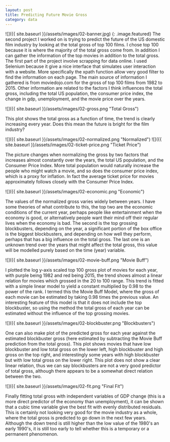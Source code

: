```yaml
---
layout: post
title: Predicting Future Movie Gross
category: data
---
```

![]({{ site.baseurl }}/assets/images/02-banner.jpg)
{: .image.featured}
The second project I worked on is trying to predict the future of the US domestic film industry by looking at the total gross of top 100 films. I chose top 100 because it is where the majority of the total gross come from. In addition I can gather the information of the top movies in addition to the total gross. The first part of the project involve scrapping for data online. I used Selenium because it give a nice interface that simulates user interaction with a website. More specifically the xpath function allow very good filter to find the information on each page. The main source of information I gathered is from moviedojo.com for the gross of top 100 films from 1982 to 2015. Other information are related to the factors I think influences the total gross, including the total US population, the consumer price index, the change in gdp, unemployment, and the movie price over the years.

![]({{ site.baseurl }}/assets/images/02-gross.png "Total Gross")

This plot shows the total gross as a function of time, the trend is clearly increasing every year. Does this mean the future is bright for the film industry?  

![]({{ site.baseurl }}/assets/images/02-normalized.png "Normalized")
![]({{ site.baseurl }}/assets/images/02-ticket-price.png "Ticket Price")

The picture changes when normalizing the gross by two factors that increases almost constantly over the years, the total US population, and the Consumer Price Index. More total population would naturally increase the people who might watch a movie, and so does the consumer price index, which is a proxy for inflation. In fact the average ticket price for movies approximately follows closely with the Consumer Price Index.  

![]({{ site.baseurl }}/assets/images/02-economic.png "Economic")

The values of the normalized gross varies widely between years. I have some theories of what contribute to this, the top two are the economic conditions of the current year, perhaps people like entertainment when the economy is good, or alternatively people want their mind off their regular lives when the economy is bad. The second is the top grossing blockbusters, depending on the year, a significant portion of the box office is the biggest blockbusters, and depending on how well they perform, perhaps that has a big influence on the total gross. The last one is an unknown trend over the years that might affect the total gross, this value will be modelled purely based on the time (year) variable.  

![]({{ site.baseurl }}/assets/images/02-movie-buff.png "Movie Buff")

I plotted the log y-axis scaled top 100 gross plot of movies for each year, with purple being 1982 and red being 2015, the trend shows almost a linear relation for movies which grossed in the 20 to 100 range. This trend is fitted with a simple linear model to yield a constant multiplied by 0.98 to the power of the rank. I termed this the Movie Buff Model, where the gross of each movie can be estimated by taking 0.98 times the previous value. An interesting feature of this model is that it does not include the top blockbuster, so using the method the total gross of each year can be estimated without the influence of the top grossing movies.  

![]({{ site.baseurl }}/assets/images/02-blockbuster.png "Blockbusters")

One can also make plot of the predicted gross for each year against the estimated blockbuster gross (here estimated by subtracting the Movie Buff prediction from the total gross). This plot shows movies that have low blockbuster and low total gross on the lower left, high blockbuster and high gross on the top right, and interestingly some years with high blockbuster but with low total gross on the lower right. This plot does not show a clear linear relation, thus we can say blockbusters are not a very good predictor of total gross, although there appears to be a somewhat direct relation between the two.  

![]({{ site.baseurl }}/assets/images/02-fit.png "Final Fit")

Finally fitting total gross with independent variables of GDP change (this is a more direct predictor of the economy than unemployment), it can be shown that a cubic time variable give the best fit with evenly distributed residuals. This is certainly not looking very good for the movie industry as a whole, where the total gross is predicted to go down in the next few years. Although the down trend is still higher than the low value of the 1980's an early 1990's, it is still too early to tell whether this is a temporary or a permanent phenomenon.  



